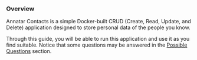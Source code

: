 ### Overview

Annatar Contacts is a simple Docker-built CRUD (Create, Read, Update, and Delete) application designed to store personal data of the people you know.

Through this guide, you will be able to run this application and use it as you find suitable. Notice that some questions may be answered in the [Possible Questions](#possible-questions) section.
